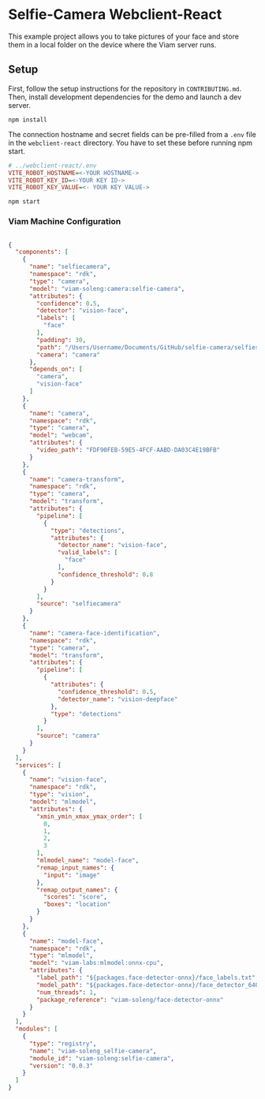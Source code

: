 # Selfie-Camera Webclient-React

This example project allows you to take pictures of your face and store them in a local folder on the device where the Viam server runs.

## Setup

First, follow the setup instructions for the repository in `CONTRIBUTING.md`. Then, install development dependencies for the demo and launch a dev server.

```shell
npm install
```

The connection hostname and secret fields can be pre-filled from a `.env` file in the `webclient-react` directory. You have to set these before running npm start. 

```ini
# ../webclient-react/.env
VITE_ROBOT_HOSTNAME=<-YOUR HOSTNAME->
VITE_ROBOT_KEY_ID=<-YOUR KEY ID->
VITE_ROBOT_KEY_VALUE=<- YOUR KEY VALUE->
```

```shell
npm start
```

### Viam Machine Configuration

```json

{
  "components": [
    {
      "name": "selfiecamera",
      "namespace": "rdk",
      "type": "camera",
      "model": "viam-soleng:camera:selfie-camera",
      "attributes": {
        "confidence": 0.5,
        "detector": "vision-face",
        "labels": [
          "face"
        ],
        "padding": 30,
        "path": "/Users/Username/Documents/GitHub/selfie-camera/selfies",
        "camera": "camera"
      },
      "depends_on": [
        "camera",
        "vision-face"
      ]
    },
    {
      "name": "camera",
      "namespace": "rdk",
      "type": "camera",
      "model": "webcam",
      "attributes": {
        "video_path": "FDF90FEB-59E5-4FCF-AABD-DA03C4E19BFB"
      }
    },
    {
      "name": "camera-transform",
      "namespace": "rdk",
      "type": "camera",
      "model": "transform",
      "attributes": {
        "pipeline": [
          {
            "type": "detections",
            "attributes": {
              "detector_name": "vision-face",
              "valid_labels": [
                "face"
              ],
              "confidence_threshold": 0.8
            }
          }
        ],
        "source": "selfiecamera"
      }
    },
    {
      "name": "camera-face-identification",
      "namespace": "rdk",
      "type": "camera",
      "model": "transform",
      "attributes": {
        "pipeline": [
          {
            "attributes": {
              "confidence_threshold": 0.5,
              "detector_name": "vision-deepface"
            },
            "type": "detections"
          }
        ],
        "source": "camera"
      }
    }
  ],
  "services": [
    {
      "name": "vision-face",
      "namespace": "rdk",
      "type": "vision",
      "model": "mlmodel",
      "attributes": {
        "xmin_ymin_xmax_ymax_order": [
          0,
          1,
          2,
          3
        ],
        "mlmodel_name": "model-face",
        "remap_input_names": {
          "input": "image"
        },
        "remap_output_names": {
          "scores": "score",
          "boxes": "location"
        }
      }
    },
    {
      "name": "model-face",
      "namespace": "rdk",
      "type": "mlmodel",
      "model": "viam-labs:mlmodel:onnx-cpu",
      "attributes": {
        "label_path": "${packages.face-detector-onnx}/face_labels.txt",
        "model_path": "${packages.face-detector-onnx}/face_detector_640.onnx",
        "num_threads": 1,
        "package_reference": "viam-soleng/face-detector-onnx"
      }
    }
  ],
  "modules": [
    {
      "type": "registry",
      "name": "viam-soleng_selfie-camera",
      "module_id": "viam-soleng:selfie-camera",
      "version": "0.0.3"
    }
  ]
}
```


